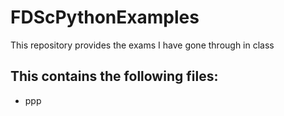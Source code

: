 # FDScPythonExamples
This repository provides the exams I have gone through in class

## This contains the following files:

- ppp
